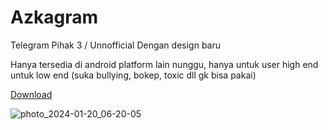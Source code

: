 # Azkagram

Telegram Pihak 3 / Unnofficial Dengan design baru

Hanya tersedia di android platform lain nunggu, hanya untuk user high end untuk low end (suka bullying, bokep, toxic dll gk bisa pakai)

[Download](https://github.com/azkadev/azkagram/releases/download/latest/app-release.apk)

  

 ![photo_2024-01-20_06-20-05](https://github.com/azkadev/azkagram/assets/82513502/964a30f4-0570-43cd-ae1a-2edcbfa32bb5)
